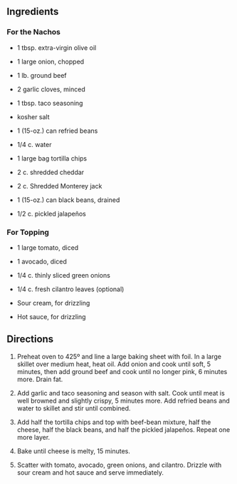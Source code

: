 ## Ingredients
### For the Nachos
- 1 tbsp. extra-virgin olive oil

- 1 large onion, chopped

- 1 lb. ground beef

- 2 garlic cloves, minced

- 1 tbsp. taco seasoning

- kosher salt

- 1 (15-oz.) can refried beans

- 1/4 c. water

- 1 large bag tortilla chips

- 2 c. shredded cheddar

- 2 c. Shredded Monterey jack

- 1 (15-oz.) can black beans, drained

- 1/2 c. pickled jalapeños

### For Topping

- 1 large tomato, diced

- 1 avocado, diced

- 1/4 c. thinly sliced green onions

- 1/4 c. fresh cilantro leaves (optional)

- Sour cream, for drizzling

- Hot sauce, for drizzling

## Directions

1. Preheat oven to 425º and line a large baking sheet with foil. In a large skillet over medium heat, heat oil. Add onion and cook until soft, 5 minutes, then add ground beef and cook until no longer pink, 6 minutes more. Drain fat.

2. Add garlic and taco seasoning and season with salt. Cook until meat is well browned and slightly crispy, 5 minutes more. Add refried beans and water to skillet and stir until combined. 

3. Add half the tortilla chips and top with beef-bean mixture, half the cheese, half the black beans, and half the pickled jalapeños. Repeat one more layer.

4. Bake until cheese is melty, 15 minutes.

5. Scatter with tomato, avocado, green onions, and cilantro. Drizzle with sour cream and hot sauce and serve immediately.

